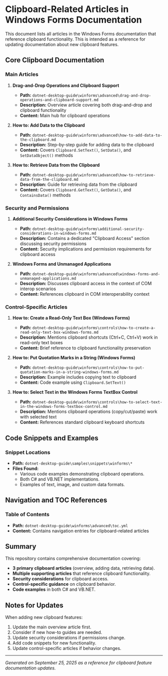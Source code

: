 # Clipboard-Related Articles in Windows Forms Documentation

This document lists all articles in the Windows Forms documentation that reference clipboard functionality. This is intended as a reference for updating documentation about new clipboard features.

## Core Clipboard Documentation

### Main Articles

1. **Drag-and-Drop Operations and Clipboard Support**
   - **Path:** `dotnet-desktop-guide\winforms\advanced\drag-and-drop-operations-and-clipboard-support.md`
   - **Description:** Overview article covering both drag-and-drop and clipboard functionality
   - **Content:** Main hub for clipboard operations

1. **How to: Add Data to the Clipboard**
   - **Path:** `dotnet-desktop-guide\winforms\advanced\how-to-add-data-to-the-clipboard.md`
   - **Description:** Step-by-step guide for adding data to the clipboard
   - **Content:** Covers `Clipboard.SetText()`, `SetData()`, and `SetDataObject()` methods

1. **How to: Retrieve Data from the Clipboard**
   - **Path:** `dotnet-desktop-guide\winforms\advanced\how-to-retrieve-data-from-the-clipboard.md`
   - **Description:** Guide for retrieving data from the clipboard
   - **Content:** Covers `Clipboard.GetText()`, `GetData()`, and `ContainsData()` methods

### Security and Permissions

1. **Additional Security Considerations in Windows Forms**
   - **Path:** `dotnet-desktop-guide\winforms\additional-security-considerations-in-windows-forms.md`
   - **Description:** Contains a dedicated "Clipboard Access" section discussing security permissions
   - **Content:** Security implications and permission requirements for clipboard access

1. **Windows Forms and Unmanaged Applications**
   - **Path:** `dotnet-desktop-guide\winforms\advanced\windows-forms-and-unmanaged-applications.md`
   - **Description:** Discusses clipboard access in the context of COM interop scenarios
   - **Content:** References clipboard in COM interoperability context

### Control-Specific Articles

1. **How to: Create a Read-Only Text Box (Windows Forms)**
   - **Path:** `dotnet-desktop-guide\winforms\controls\how-to-create-a-read-only-text-box-windows-forms.md`
   - **Description:** Mentions clipboard shortcuts (Ctrl+C, Ctrl+V) work in read-only text boxes
   - **Content:** Brief reference to clipboard functionality preservation

1. **How to: Put Quotation Marks in a String (Windows Forms)**
   - **Path:** `dotnet-desktop-guide\winforms\controls\how-to-put-quotation-marks-in-a-string-windows-forms.md`
   - **Description:** Example includes copying text to clipboard
   - **Content:** Code example using `Clipboard.SetText()`

1. **How to: Select Text in the Windows Forms TextBox Control**
   - **Path:** `dotnet-desktop-guide\winforms\controls\how-to-select-text-in-the-windows-forms-textbox-control.md`
   - **Description:** Mentions clipboard operations (copy/cut/paste) work with selected text
   - **Content:** References standard clipboard keyboard shortcuts

## Code Snippets and Examples

### Snippet Locations

- **Path:** `dotnet-desktop-guide\samples\snippets\winforms\*`
- **Files Found:**
  - Various code examples demonstrating clipboard operations.
  - Both C# and VB.NET implementations.
  - Examples of text, image, and custom data formats.

## Navigation and TOC References

### Table of Contents

- **Path:** `dotnet-desktop-guide\winforms\advanced\toc.yml`
- **Content:** Contains navigation entries for clipboard-related articles

## Summary

This repository contains comprehensive documentation covering:

- **3 primary clipboard articles** (overview, adding data, retrieving data).
- **Multiple supporting articles** that reference clipboard functionality.
- **Security considerations** for clipboard access.
- **Control-specific guidance** on clipboard behavior.
- **Code examples** in both C# and VB.NET.

## Notes for Updates

When adding new clipboard features:

1. Update the main overview article first.
1. Consider if new how-to guides are needed.
1. Update security considerations if permissions change.
1. Add code snippets for new functionality.
1. Update control-specific articles if behavior changes.

---

*Generated on September 25, 2025 as a reference for clipboard feature documentation updates.*
